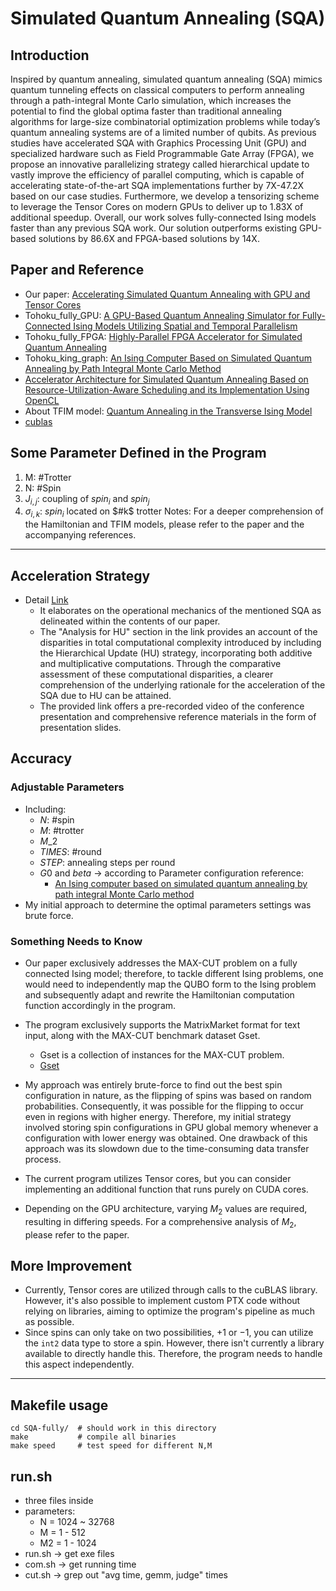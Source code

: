# Simulated Quantum Annealing (SQA)

## Introduction
Inspired by quantum annealing, simulated quantum annealing (SQA) mimics quantum tunneling effects on classical computers to perform annealing through a path-integral Monte Carlo simulation, which increases the potential to find the global optima faster than traditional annealing algorithms for large-size combinatorial optimization problems while today’s quantum annealing systems are of a limited number of qubits. As previous studies have accelerated SQA with Graphics Processing Unit (GPU) and specialized hardware such as Field Programmable Gate Array (FPGA), we propose an innovative parallelizing strategy called hierarchical update to vastly improve the efficiency of parallel computing, which is capable of accelerating state-of-the-art SQA implementations further by 7X-47.2X based on our case studies. Furthermore, we develop a tensorizing scheme to leverage the Tensor Cores on modern GPUs to deliver up to 1.83X of additional speedup. Overall, our work solves fully-connected Ising models faster than any previous SQA work. Our solution outperforms existing GPU-based solutions by 86.6X and FPGA-based solutions by 14X.

## Paper and Reference
* Our paper: [Accelerating Simulated Quantum Annealing with GPU and Tensor Cores](https://link.springer.com/chapter/10.1007/978-3-031-07312-0_9)
* Tohoku_fully_GPU: [A GPU-Based Quantum Annealing Simulator for Fully-Connected Ising Models Utilizing Spatial and Temporal Parallelism](https://ieeexplore.ieee.org/abstract/document/9057502)
* Tohoku_fully_FPGA: [Highly-Parallel FPGA Accelerator for Simulated Quantum Annealing](https://ieeexplore.ieee.org/document/8918417)
* Tohoku_king_graph: [An Ising Computer Based on Simulated Quantum Annealing by Path Integral Monte Carlo Method](https://ieeexplore.ieee.org/abstract/document/8123652?casa_token=j0NShE6p6_IAAAAA:Bq8VAVpfQEJlaEyyi-VFDN6NSTXV4b_ONO9bb3Jd11zilw-iEb-J5ckh5IUsXDgMYZ61Lb1A)
* [Accelerator Architecture for Simulated Quantum Annealing Based on Resource-Utilization-Aware Scheduling and its Implementation Using OpenCL](https://ieeexplore.ieee.org/abstract/document/8923263)
* About TFIM model: [Quantum Annealing in the Transverse Ising Model](https://arxiv.org/abs/cond-mat/9804280)
* [cublas](https://developer.nvidia.com/cublas)


## Some Parameter Defined in the Program
1. M: #Trotter
2. N: #Spin
3. $J_{i,j}$: coupling of $spin_{i}$ and $spin_{j}$
4. $\sigma_{i,k}$: $spin_{i}$ located on $#k$ trotter
Notes: For a deeper comprehension of the Hamiltonian and TFIM models, please refer to the paper and the accompanying references.

---

## Acceleration Strategy
* Detail [Link](https://yi-huaaa.github.io/2022/05/10/Accelerating%20Simulated%20Quantum%20Annealing%20with%20GPU%20and%20Tensor%20Cores/)
	- It elaborates on the operational mechanics of the mentioned SQA as delineated within the contents of our paper.
	- The "Analysis for HU" section in the link provides an account of the disparities in total computational complexity introduced by including the Hierarchical Update (HU) strategy, incorporating both additive and multiplicative computations. Through the comparative assessment of these computational disparities, a clearer comprehension of the underlying rationale for the acceleration of the SQA due to HU can be attained.
	- The provided link offers a pre-recorded video of the conference presentation and comprehensive reference materials in the form of presentation slides.

## Accuracy
### Adjustable Parameters
*  Including:
	*  $N$: #spin
 	*  $M$: #trotter
  	*  $M\_2$
 	*  $TIMES$: #round
 	*  $STEP$: annealing steps per round
 	*  ${G0}$ and ${beta}$ $\to$ according to Parameter configuration reference:
		- [An Ising computer based on simulated quantum annealing by path integral Monte Carlo method](https://ieeexplore.ieee.org/abstract/document/8123652)
* My initial approach to determine the optimal parameters settings was brute force.
	

### Something Needs to Know
* Our paper exclusively addresses the MAX-CUT problem on a fully connected Ising model; therefore, to tackle different Ising problems, one would need to independently map the QUBO form to the Ising problem and subsequently adapt and rewrite the Hamiltonian computation function accordingly in the program.

* The program exclusively supports the MatrixMarket format for text input, along with the MAX-CUT benchmark dataset Gset.
	- Gset is a collection of instances for the MAX-CUT problem.
 	- [Gset](https://web.stanford.edu/~yyye/yyye/Gset/)

* My approach was entirely brute-force to find out the best spin configuration in nature, as the flipping of spins was based on random probabilities. Consequently, it was possible for the flipping to occur even in regions with higher energy. Therefore, my initial strategy involved storing spin configurations in GPU global memory whenever a configuration with lower energy was obtained. One drawback of this approach was its slowdown due to the time-consuming data transfer process.
* The current program utilizes Tensor cores, but you can consider implementing an additional function that runs purely on CUDA cores.
* Depending on the GPU architecture, varying $M_2$ values are required, resulting in differing speeds. For a comprehensive analysis of $M_2$, please refer to the paper.


## More Improvement
* Currently, Tensor cores are utilized through calls to the cuBLAS library. However, it's also possible to implement custom PTX code without relying on libraries, aiming to optimize the program's pipeline as much as possible.
* Since spins can only take on two possibilities, ${+1}$ or ${-1}$, you can utilize the `int2` data type to store a spin. However, there isn't currently a library available to directly handle this. Therefore, the program needs to handle this aspect independently.

---

## Makefile usage

```
cd SQA-fully/  # should work in this directory
make           # compile all binaries
make speed     # test speed for different N,M
```
## run.sh
* three files inside
* parameters:
  * N = 1024 ~ 32768
  * M = 1 - 512
  * M2 = 1 - 1024
* run.sh -> get exe files
* com.sh -> get running time
* cut.sh -> grep out "avg time, gemm, judge" times
